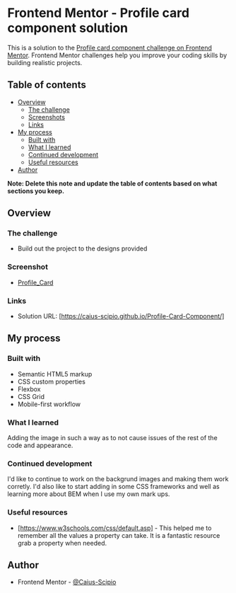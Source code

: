 # Frontend Mentor - Profile card component solution

This is a solution to the [Profile card component challenge on Frontend Mentor](https://www.frontendmentor.io/challenges/profile-card-component-cfArpWshJ). Frontend Mentor challenges help you improve your coding skills by building realistic projects.

## Table of contents

- [Overview](#overview)
  - [The challenge](#the-challenge)
  - [Screenshots](#screenshot)
  - [Links](#links)
- [My process](#my-process)
  - [Built with](#built-with)
  - [What I learned](#what-i-learned)
  - [Continued development](#continued-development)
  - [Useful resources](#useful-resources)
- [Author](#author)

**Note: Delete this note and update the table of contents based on what sections you keep.**

## Overview

### The challenge

- Build out the project to the designs provided

### Screenshot

- [Profile_Card](./images/profile%20card.png)

### Links

- Solution URL: [https://caius-scipio.github.io/Profile-Card-Component/]

## My process

### Built with

- Semantic HTML5 markup
- CSS custom properties
- Flexbox
- CSS Grid
- Mobile-first workflow

### What I learned

Adding the image in such a way as to not cause issues of the rest of the code and appearance.

### Continued development

I'd like to continue to work on the backgrund images and making them work corretly. I'd also like to start adding in some CSS frameworks and well as learning more about BEM when I use my own mark ups.

### Useful resources

- [https://www.w3schools.com/css/default.asp] - This helped me to remember all the values a property can take. It is a fantastic resource grab a property when needed.

## Author

- Frontend Mentor - [@Caius-Scipio](https://www.frontendmentor.io/profile/Caius-Scipio)